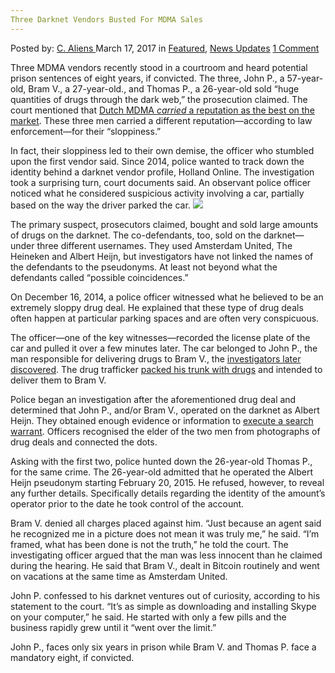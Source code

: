 ```yaml
---
Three Darknet Vendors Busted For MDMA Sales
---
```

<article class="post-listing post-18657 post type-post status-publish format-standard has-post-thumbnail hentry category-deepdot-news category-news-updates">
    <div class="post-inner">
    <p class="post-meta">
    <span>Posted by: <a href="https://www.deepdotweb.com/author/caliens/" title="">C. Aliens </a></span>
    <span>March 17, 2017</span>
    <span>in <a href="https://www.deepdotweb.com/category/deepdot-news/" rel="category tag">Featured</a>, <a href="https://www.deepdotweb.com/category/news-updates/" rel="category tag">News Updates</a></span>
    <span><a href="https://www.deepdotweb.com/2017/03/17/three-darknet-vendors-busted-for-mdma-sales/#comments">1 Comment</a></span>
    </p>
    <div class="clear"></div>
    <div class="entry">
    <p>Three MDMA vendors recently stood in a courtroom and heard potential prison sentences of eight years, if convicted. The three, John P., a 57-year-old, Bram V., a 27-year-old., and Thomas P., a 26-year-old sold “huge quantities of drugs through the dark web,” the prosecution claimed. The court mentioned that <a href="https://www.deepdotweb.com/2016/12/26/study-shows-mdma-netherlands-less-pure-online-locally/">Dutch MDMA </a><a href="https://www.deepdotweb.com/2016/12/26/study-shows-mdma-netherlands-less-pure-online-locally/"><em>carried</em></a><a href="https://www.deepdotweb.com/2016/12/26/study-shows-mdma-netherlands-less-pure-online-locally/"> a reputation as the best on the market</a>. These three men carried a different reputation—according to law enforcement—for their “sloppiness.”</p>
    <p>In fact, their sloppiness led to their own demise, the officer who stumbled upon the first vendor said. Since 2014, police wanted to track down the identity behind a darknet vendor profile, Holland Online. The investigation took a surprising turn, court documents said. An observant police officer noticed what he considered suspicious activity involving a car, partially based on the way the driver parked the car. <img class="wp-image-18665 aligncenter" src="https://www.deepdotweb.com/wp-content/uploads/2017/03/word-image-6.jpeg" srcset="https://www.deepdotweb.com/wp-content/uploads/2017/03/word-image-6.jpeg 758w, https://www.deepdotweb.com/wp-content/uploads/2017/03/word-image-6-300x200.jpeg 300w" sizes="(max-width: 758px) 100vw, 758px" /></p>
    <p>The primary suspect, prosecutors claimed, bought and sold large amounts of drugs on the darknet. The co-defendants, too, sold on the darknet—under three different usernames. They used Amsterdam United, The Heineken and Albert Heijn, but investigators have not linked the names of the defendants to the pseudonyms. At least not beyond what the defendants called “possible coincidences.”</p>
    <p>On December 16, 2014, a police officer witnessed what he believed to be an extremely sloppy drug deal. He explained that these type of drug deals often happen at particular parking spaces and are often very conspicuous.</p>
    <p>The officer—one of the key witnesses—recorded the license plate of the car and pulled it over a few minutes later. The car belonged to John P., the man responsible for delivering drugs to Bram V., the <a href="https://www.om.nl/actueel/nieuwsberichten/@98004/grote-spelers-online/">investigators later discovered</a>. The drug trafficker <a href="https://www.deepdotweb.com/tag/mdma/">packed his trunk with drugs</a> and intended to deliver them to Bram V.</p>
    <p>Police began an investigation after the aforementioned drug deal and determined that John P., and/or Bram V., operated on the darknet as Albert Heijn. They obtained enough evidence or information to <a href="https://www.deepdotweb.com/tag/bust/">execute a search warrant</a>. Officers recognised the elder of the two men from photographs of drug deals and connected the dots.</p>
    <p>Asking with the first two, police hunted down the 26-year-old Thomas P., for the same crime. The 26-year-old admitted that he operated the Albert Heijn pseudonym starting February 20, 2015. He refused, however, to reveal any further details. Specifically details regarding the identity of the amount’s operator prior to the date he took control of the account.</p>
    <p>Bram V. denied all charges placed against him. &#8220;Just because an agent said he recognized me in a picture does not mean it was truly me,” he said. “I&#8217;m framed, what has been done is not the truth,” he told the court. The investigating officer argued that the man was less innocent than he claimed during the hearing. He said that Bram V., dealt in Bitcoin routinely and went on vacations at the same time as Amsterdam United.</p>
    <p>John P. confessed to his darknet ventures out of curiosity, according to his statement to the court. &#8220;It&#8217;s as simple as downloading and installing Skype on your computer,&#8221; he said. He started with only a few pills and the business rapidly grew until it “went over the limit.”</p>
    <p>John P., faces only six years in prison while Bram V. and Thomas P. face a mandatory eight, if convicted.</p>
    </div>
    <span style="display:none" class="updated">2017-03-17</span>
    <div style="display:none" class="vcard author" itemprop="author" itemscope itemtype="http://schema.org/Person"><strong class="fn" itemprop="name"><a href="https://www.deepdotweb.com/author/caliens/" title="Posts by C. Aliens" rel="author">C. Aliens</a></strong></div>
    </div>
</article>


